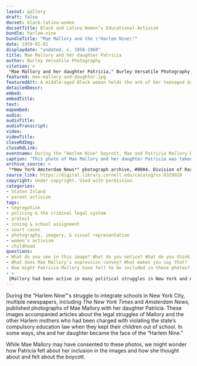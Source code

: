 ```yaml
--- 
layout: gallery
draft: false
docset: black-latina-women
docsetTitle: Black and Latina Women’s Educational Activism
bundle: harlem-nine
bundleTitle: "Mae Mallory and the \"Harlem Nine\""
date: 1959-01-01
displaydate: "undated, c. 1956-1960"
title: Mae Mallory and her daughter Patricia
author: Burley Versatile Photography
citation: >
 "Mae Mallory and her daughter Patricia," Burley Versatile Photography, in New York City Civil Rights History Project, Accessed: [Month Day, Year], https://nyccivilrightshistory.org/gallery/mae-mallory-and-daughter.
featured: mae-mallory-and-daughter.jpg
featuredAlt: A middle-aged Black woman holds the arm of her teenaged daughter. They stand in a doorway, likely at a school.
detailedDescr: 
embed: 
embedTitle: 
text: 
mapembed: 
audio: 
audioTitle: 
audioTranscript: 
video: 
videoTitle: 
closeRdImg: 
closeRdLink: 
eventname: During the "Harlem Nine" boycott, Mae and Patricia Mallory become the face of the struggle.
caption: "This photo of Mae Mallory and her daughter Patricia was taken by the *Amsterdam News* during the “Harlem Nine” fight against segregated schooling."
archive_source: >
 "*New York Amsterdam News*" photograph archive, #8084. Division of Rare and Manuscript Collections, Cornell University Library.
source_link: https://digital.library.cornell.edu/catalog/ss:8329928
copyright: Under copyright. Used with permission. 
categories: 
- Staten Island
- parent activism
tags: 
- segregation
- policing & the criminal legal system
- protest
- zoning & school assignment
- court cases
- photography, imagery, & visual representation
- women's activism
- childhood
questions:
- What do you see in this image? What do you notice? What do you think is happening here? 
- What does Mae Mallory’s expression convey? What makes you say that?
- How might Patricia Mallory have felt to be included in these photos? What about her posture and expression stand out to you?
- >
 [Mallory had been active in many political struggles in New York and nationally](https://www.aaihs.org/mae-mallory-forgotten-black-power-intellectual/). The FBI targeted Mae Mallory for surveillance within its COINTELPRO program. Mallory’s [extensive FBI file includes other images of her](https://vault.fbi.gov/mae-mallory). How do the images of Mallory collected by the FBI compare to this image?
--- 
```


During the “Harlem Nine”'s struggle to integrate schools in New York City, multiple newspapers, including *The New York Times* and *Amsterdam News,* published photographs of Mae Mallory with her daughter Patricia. These images accompanied articles about the legal struggles of Mallory and the other Harlem mothers who had been charged with violating the state’s compulsory education law when they kept their children out of school. In some ways, she and her daughter became the face of the “Harlem Nine.”

While Mae Mallory may have consented to these photos, we might wonder how Patricia felt about her inclusion in the images and how she thought about and felt about the boycott.  
